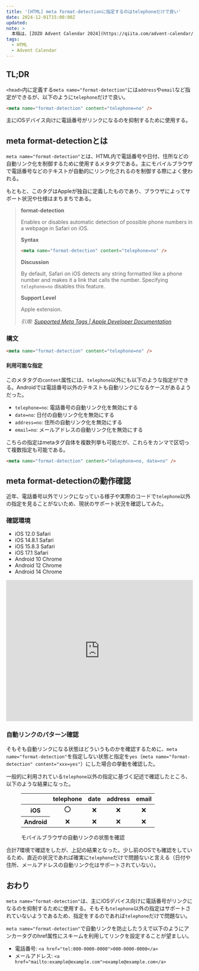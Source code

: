 ```yaml
---
title: '[HTML] meta format-detectionに指定するのはtelephoneだけで良い'
date: 2024-12-01T15:00:00Z
updated:
note: >
  本稿は、[ZOZO Advent Calendar 2024](https://qiita.com/advent-calendar/2024/zozo) シリーズ 1の2日目の記事です。
tags:
  - HTML
  - Advent Calendar
---
```


## TL;DR

`<head>`内に定義する`meta name="format-detection"`には`address`や`email`など指定ができるが、以下のように`telephone`だけで良い。

```html
<meta name="format-detection" content="telephone=no" />
```

主にiOSデバイス向けに電話番号がリンクになるのを抑制するために使用する。

## meta format-detectionとは

`meta name="format-detection"`とは、HTML内で電話番号や日付、住所などの自動リンク化を制御するために使用するメタタグである。主にモバイルブラウザで電話番号などのテキストが自動的にリンク化されるのを制御する際によく使われる。

もともと、このタグはAppleが独自に定義したものであり、ブラウザによってサポート状況や仕様はまちまちである。

> **format-detection**
>
> Enables or disables automatic detection of possible phone numbers in a webpage in Safari on iOS.
>
> **Syntax**
>
> ```html
> <meta name="format-detection" content="telephone=no" />
> ```
>
> **Discussion**
>
> By default, Safari on iOS detects any string formatted like a phone number and makes it a link that calls the number. Specifying `telephone=no` disables this feature.
>
> **Support Level**
>
> Apple extension.
>
> <cite>引用: [Supported Meta Tags | Apple Developer Documentation](https://developer.apple.com/library/archive/documentation/AppleApplications/Reference/SafariHTMLRef/Articles/MetaTags.html)</cite>

### 構文

```html
<meta name="format-detection" content="telephone=no" />
```

#### 利用可能な指定

このメタタグの`content`属性には、`telephone`以外にも以下のような指定ができる。Androidでは電話番号以外のテキストも自動リンクになるケースがあるようだった。

- `telephone=no`: 電話番号の自動リンク化を無効にする
- `date=no`: 日付の自動リンク化を無効にする
- `address=no`: 住所の自動リンク化を無効にする
- `email=no`: メールアドレスの自動リンク化を無効にする

こちらの指定はmetaタグ自体を複数列挙も可能だが、これらをカンマで区切って複数指定も可能である。

```html
<meta name="format-detection" content="telephone=no, date=no" />
```

## meta format-detectionの動作確認

近年、電話番号以外でリンクになっている様子や実際のコードで`telephone`以外の指定を見ることがないため、現状のサポート状況を確認してみた。

### 確認環境

- iOS 12.0 Safari
- iOS 14.8.1 Safari
- iOS 15.8.3 Safari
- iOS 17.1 Safari
- Android 10 Chrome
- Android 12 Chrome
- Android 14 Chrome

<iframe height="380" style="width: 100%;" scrolling="no" title="format-detection 確認用" src="https://codepen.io/hiro0218/embed/yLmEzyq?default-tab=&theme-id=light" frameborder="no" loading="lazy" allowtransparency="true" allowfullscreen="true">
  See the Pen <a href="https://codepen.io/hiro0218/pen/yLmEzyq">
  format-detection 確認用</a> by hiro (<a href="https://codepen.io/hiro0218">@hiro0218</a>)
  on <a href="https://codepen.io">CodePen</a>.
</iframe>

### 自動リンクのパターン確認

そもそも自動リンクになる状態はどういうものかを確認するために、`meta name="format-detection"`を指定しない状態と指定を`yes`（`meta name="format-detection" content="xxx=yes"`）にした場合の挙動を確認した。

一般的に利用されている`telephone`以外の指定に基づく記述で確認したところ、以下のような結果になった。

<figure>
  <table>
    <thead>
      <tr>
        <th>　</th>
        <th align="center">telephone</th>
        <th align="center">date</th>
        <th align="center">address</th>
        <th align="center">email</th>
      </tr>
      </thead>
      <tbody>
      <tr>
        <th>iOS</th>
        <td align="center">⭕</td>
        <td align="center">❌</td>
        <td align="center">❌</td>
        <td align="center">❌</td>
      </tr>
      <tr>
        <th>Android</th>
        <td align="center">❌</td>
        <td align="center">❌</td>
        <td align="center">❌</td>
        <td align="center">❌</td>
      </tr>
    </tbody>
  </table>
  <figcaption>モバイルブラウザの自動リンクの状態を確認</figcaption>
</figure>

合計7環境で確認をしたが、上記の結果となった。少し前のOSでも確認をしているため、直近の状況であれば確実に`telephone`だけで問題ないと言える（日付や住所、メールアドレスの自動リンク化はサポートされていない）。

## おわり

`meta name="format-detection"`は、主にiOSデバイス向けに電話番号がリンクになるのを抑制するために使用する。そもそも`telephone`以外の指定はサポートされていないようであるため、指定をするのであれば`telephone`だけで問題ない。

`meta name="format-detection"`で自動リンクを防止したうえで以下のようにアンカータグのhref属性にスキームを利用してリンクを設定することが望ましい。

- 電話番号: `<a href="tel:000-0000-0000">000-0000-0000</a>`
- メールアドレス: `<a href="mailto:example@example.com">example@example.com</a>`
